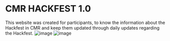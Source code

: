 # CMR HACKFEST 1.0
This website was created for participants, to know the information about the Hackfest in CMR and keep them updated through daily updates regarding the Hackfest.
![image](https://github.com/ruhika-manyam/CMR-HACKFEST-1.0/assets/121042324/e11b55bb-27bb-4a06-a80c-8f9e3047356a)
![image](https://github.com/ruhika-manyam/CMR-HACKFEST-1.0/assets/121042324/84ff00e4-6fd6-4a38-ae75-20cf00273e57)

